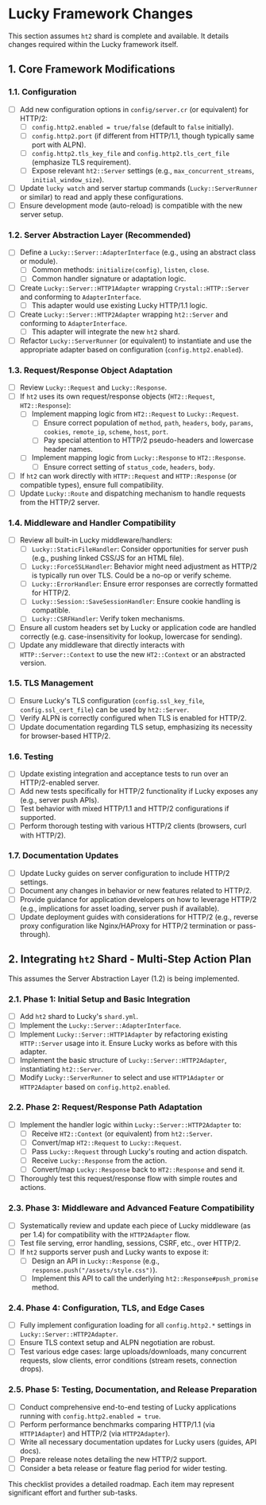 

# Lucky Framework Changes

This section assumes `ht2` shard is complete and available. It details changes required within the Lucky framework itself.

## 1. Core Framework Modifications

### 1.1. Configuration
- [ ] Add new configuration options in `config/server.cr` (or equivalent) for HTTP/2:
    - [ ] `config.http2.enabled = true/false` (default to `false` initially).
    - [ ] `config.http2.port` (if different from HTTP/1.1, though typically same port with ALPN).
    - [ ] `config.http2.tls_key_file` and `config.http2.tls_cert_file` (emphasize TLS requirement).
    - [ ] Expose relevant `ht2::Server` settings (e.g., `max_concurrent_streams`, `initial_window_size`).
- [ ] Update `lucky watch` and server startup commands (`Lucky::ServerRunner` or similar) to read and apply these configurations.
- [ ] Ensure development mode (auto-reload) is compatible with the new server setup.

### 1.2. Server Abstraction Layer (Recommended)
- [ ] Define a `Lucky::Server::AdapterInterface` (e.g., using an abstract class or module).
    - [ ] Common methods: `initialize(config)`, `listen`, `close`.
    - [ ] Common handler signature or adaptation logic.
- [ ] Create `Lucky::Server::HTTP1Adapter` wrapping `Crystal::HTTP::Server` and conforming to `AdapterInterface`.
    - [ ] This adapter would use existing Lucky HTTP/1.1 logic.
- [ ] Create `Lucky::Server::HTTP2Adapter` wrapping `ht2::Server` and conforming to `AdapterInterface`.
    - [ ] This adapter will integrate the new `ht2` shard.
- [ ] Refactor `Lucky::ServerRunner` (or equivalent) to instantiate and use the appropriate adapter based on configuration (`config.http2.enabled`).

### 1.3. Request/Response Object Adaptation
- [ ] Review `Lucky::Request` and `Lucky::Response`.
- [ ] If `ht2` uses its own request/response objects (`HT2::Request`, `HT2::Response`):
    - [ ] Implement mapping logic from `HT2::Request` to `Lucky::Request`.
        - [ ] Ensure correct population of `method`, `path`, `headers`, `body`, `params`, `cookies`, `remote_ip`, `scheme`, `host`, `port`.
        - [ ] Pay special attention to HTTP/2 pseudo-headers and lowercase header names.
    - [ ] Implement mapping logic from `Lucky::Response` to `HT2::Response`.
        - [ ] Ensure correct setting of `status_code`, `headers`, `body`.
- [ ] If `ht2` can work directly with `HTTP::Request` and `HTTP::Response` (or compatible types), ensure full compatibility.
- [ ] Update `Lucky::Route` and dispatching mechanism to handle requests from the HTTP/2 server.

### 1.4. Middleware and Handler Compatibility
- [ ] Review all built-in Lucky middleware/handlers:
    - [ ] `Lucky::StaticFileHandler`: Consider opportunities for server push (e.g., pushing linked CSS/JS for an HTML file).
    - [ ] `Lucky::ForceSSLHandler`: Behavior might need adjustment as HTTP/2 is typically run over TLS. Could be a no-op or verify scheme.
    - [ ] `Lucky::ErrorHandler`: Ensure error responses are correctly formatted for HTTP/2.
    - [ ] `Lucky::Session::SaveSessionHandler`: Ensure cookie handling is compatible.
    - [ ] `Lucky::CSRFHandler`: Verify token mechanisms.
- [ ] Ensure all custom headers set by Lucky or application code are handled correctly (e.g. case-insensitivity for lookup, lowercase for sending).
- [ ] Update any middleware that directly interacts with `HTTP::Server::Context` to use the new `HT2::Context` or an abstracted version.

### 1.5. TLS Management
- [ ] Ensure Lucky's TLS configuration (`config.ssl_key_file`, `config.ssl_cert_file`) can be used by `ht2::Server`.
- [ ] Verify ALPN is correctly configured when TLS is enabled for HTTP/2.
- [ ] Update documentation regarding TLS setup, emphasizing its necessity for browser-based HTTP/2.

### 1.6. Testing
- [ ] Update existing integration and acceptance tests to run over an HTTP/2-enabled server.
- [ ] Add new tests specifically for HTTP/2 functionality if Lucky exposes any (e.g., server push APIs).
- [ ] Test behavior with mixed HTTP/1.1 and HTTP/2 configurations if supported.
- [ ] Perform thorough testing with various HTTP/2 clients (browsers, curl with HTTP/2).

### 1.7. Documentation Updates
- [ ] Update Lucky guides on server configuration to include HTTP/2 settings.
- [ ] Document any changes in behavior or new features related to HTTP/2.
- [ ] Provide guidance for application developers on how to leverage HTTP/2 (e.g., implications for asset loading, server push if available).
- [ ] Update deployment guides with considerations for HTTP/2 (e.g., reverse proxy configuration like Nginx/HAProxy for HTTP/2 termination or pass-through).

## 2. Integrating `ht2` Shard - Multi-Step Action Plan

This assumes the Server Abstraction Layer (1.2) is being implemented.

### 2.1. Phase 1: Initial Setup and Basic Integration
- [ ] Add `ht2` shard to Lucky's `shard.yml`.
- [ ] Implement the `Lucky::Server::AdapterInterface`.
- [ ] Implement `Lucky::Server::HTTP1Adapter` by refactoring existing `HTTP::Server` usage into it. Ensure Lucky works as before with this adapter.
- [ ] Implement the basic structure of `Lucky::Server::HTTP2Adapter`, instantiating `ht2::Server`.
- [ ] Modify `Lucky::ServerRunner` to select and use `HTTP1Adapter` or `HTTP2Adapter` based on `config.http2.enabled`.

### 2.2. Phase 2: Request/Response Path Adaptation
- [ ] Implement the handler logic within `Lucky::Server::HTTP2Adapter` to:
    - [ ] Receive `HT2::Context` (or equivalent) from `ht2::Server`.
    - [ ] Convert/map `HT2::Request` to `Lucky::Request`.
    - [ ] Pass `Lucky::Request` through Lucky's routing and action dispatch.
    - [ ] Receive `Lucky::Response` from the action.
    - [ ] Convert/map `Lucky::Response` back to `HT2::Response` and send it.
- [ ] Thoroughly test this request/response flow with simple routes and actions.

### 2.3. Phase 3: Middleware and Advanced Feature Compatibility
- [ ] Systematically review and update each piece of Lucky middleware (as per 1.4) for compatibility with the `HTTP2Adapter` flow.
- [ ] Test file serving, error handling, sessions, CSRF, etc., over HTTP/2.
- [ ] If `ht2` supports server push and Lucky wants to expose it:
    - [ ] Design an API in `Lucky::Response` (e.g., `response.push("/assets/style.css")`).
    - [ ] Implement this API to call the underlying `ht2::Response#push_promise` method.

### 2.4. Phase 4: Configuration, TLS, and Edge Cases
- [ ] Fully implement configuration loading for all `config.http2.*` settings in `Lucky::Server::HTTP2Adapter`.
- [ ] Ensure TLS context setup and ALPN negotiation are robust.
- [ ] Test various edge cases: large uploads/downloads, many concurrent requests, slow clients, error conditions (stream resets, connection drops).

### 2.5. Phase 5: Testing, Documentation, and Release Preparation
- [ ] Conduct comprehensive end-to-end testing of Lucky applications running with `config.http2.enabled = true`.
- [ ] Perform performance benchmarks comparing HTTP/1.1 (via `HTTP1Adapter`) and HTTP/2 (via `HTTP2Adapter`).
- [ ] Write all necessary documentation updates for Lucky users (guides, API docs).
- [ ] Prepare release notes detailing the new HTTP/2 support.
- [ ] Consider a beta release or feature flag period for wider testing.

This checklist provides a detailed roadmap. Each item may represent significant effort and further sub-tasks.
